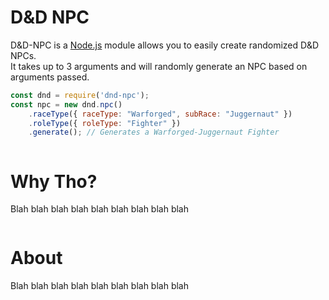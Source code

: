 <title>Welcome</title>
<link rel="stylesheet" type="text/css" href="style.css">
<link rel="stylesheet" type="text/css" href="home.css">


<h1 class="centered"><b>D&D NPC</b></h1>
<p class="centered">D&D-NPC is a <a href="https://nodejs.org">Node.js</a> module allows you to easily create randomized D&D NPCs.<br>
It takes up to 3 arguments and will randomly generate an NPC based on arguments passed.</p>

```js
const dnd = require('dnd-npc');
const npc = new dnd.npc()
	.raceType({ raceType: "Warforged", subRace: "Juggernaut" })
	.roleType({ roleType: "Fighter" })
	.generate(); // Generates a Warforged-Juggernaut Fighter
```

<div class="row">
	<div class="column">
		<h1 class="centered"><b>Why Tho?</b></h1>
		<p class="centered">Blah blah blah blah blah blah blah blah blah</p>
	</div>
	<div class="column">
		<h1 class="centered"><b>About</b></h1>
		<p class="centered">Blah blah blah blah blah blah blah blah blah</p>
	</div>
</div>
